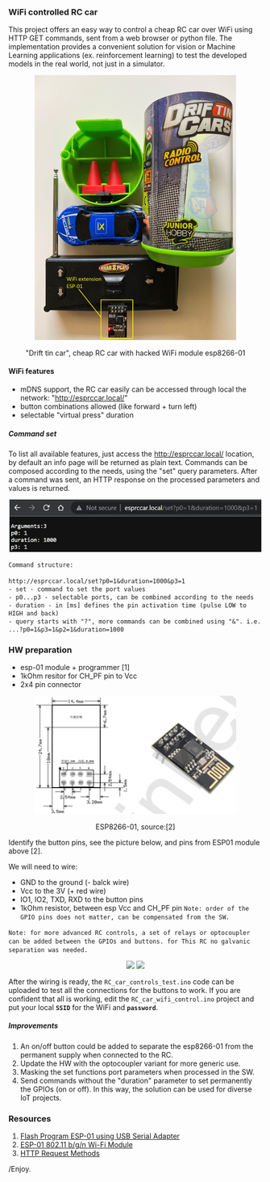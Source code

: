 ### WiFi controlled RC car

This project offers an easy way to control a cheap RC car over WiFi using HTTP GET commands, sent from a web browser or python file. The implementation provides a convenient solution for vision or Machine Learning applications (ex. reinforcement learning) to test the developed models in the real world, not just in a simulator.

<p align="center"> 
    <img src="/info/car.jpg" width="400">
<div align="center">"Drift tin car", cheap RC car with hacked WiFi module esp8266-01</div>
</p>

#### WiFi features
- mDNS support, the RC car easily can be accessed through local the network: "http://esprccar.local/"
- button combinations allowed (like forward + turn left)
- selectable "virtual press" duration

##### Command set

To list all available features, just access the http://esprccar.local/ location, by default an info page will be returned as plain text.
Commands can be composed according to the needs, using the "set" query parameters. After a command was sent, an HTTP response on the processed parameters and values is returned.

<p align="center"> 
    <img src="/info/cmd.jpg" width="500">
</p>

```
Command structure:

http://esprccar.local/set?p0=1&duration=1000&p3=1
- set - command to set the port values
- p0...p3 - selectable ports, can be combined according to the needs
- duration - in [ms] defines the pin activation time (pulse LOW to HIGH and back)
- query starts with "?", more commands can be combined using "&". i.e. ...?p0=1&p3=1&p2=1&duration=1000  
```

### HW preparation
- esp-01 module + programmer [1]
- 1kOhm resitor for CH_PF pin to Vcc
- 2x4 pin connector

<p align="center"> 
    <img src="/info/esp.jpg" width="400">
<div align="center">ESP8266-01, source:[2]</div>
</p>

Identify the button pins, see the picture below, and pins from ESP01 module above [2].

We will need to wire:
- GND to the ground (- balck wire)
- Vcc to the 3V (+ red wire)
- IO1, IO2, TXD, RXD to the button pins
- 1kOhm resistor, between esp Vcc and CH_PF pin
```Note: order of the GPIO pins does not matter, can be compensated from the SW.``` 

```Note: for more advanced RC controls, a set of relays or optocoupler can be added between the GPIOs and buttons. for This RC no galvanic separation was needed.```

<p align="center"> 
    <img src="/info/hw1.jpg" width="400">
    <img src="/info/hw.jpg" width="400">
<div align="center"></div>

After the wiring is ready, the ```RC_car_controls_test.ino``` code can be uploaded to test all the connections for the buttons to work.
If you are confident that all is working, edit the ```RC_car_wifi_control.ino``` project and put your local <b>```SSID```</b> for the WiFi and <b>```password```</b>.

##### Improvements
1. An on/off button could be added to separate the esp8266-01 from the permanent supply when connected to the RC.
2. Update the HW with the optocoupler variant for more generic use.
3. Masking the set functions port parameters when processed in the SW.
4. Send commands without the "duration" parameter to set permanently the GPIOs (on or off). In this way, the solution can be used for diverse IoT projects.

### Resources
1. [Flash Program ESP-01 using USB Serial Adapter](https://www.diyhobi.com/flash-program-esp-01-using-usb-serial-adapter/)
2. [ESP-01 802.11 b/g/n Wi-Fi Module](https://docs.ai-thinker.com/_media/esp8266/docs/esp-01_product_specification_en.pdf)
3. [HTTP Request Methods](https://www.w3schools.com/tags/ref_httpmethods.asp)

/Enjoy.


